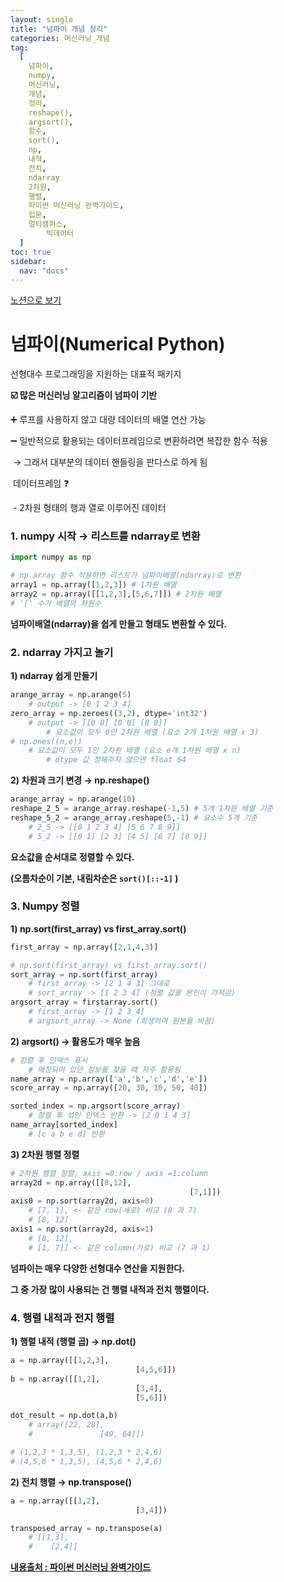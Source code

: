 ```yaml
---
layout: single
title: "넘파이 개념 정리"
categories: 머신러닝_개념
tag:
  [
    넘파이,
    numpy,
    머신러닝,
    개념,
    정리,
    reshape(),
    argsort(),
    함수,
    sort(),
    np,
    내적,
    전치,
    ndarray
    2차원,
    행렬,
    파이썬 머신러닝 완벽가이드,
    입문,
    멀티캠퍼스,
		빅데이터
  ]
toc: true
sidebar:
  nav: "docs"
---
```


[노션으로 보기](https://www.notion.so/Numerical-Python-25d9c94e5f8c49ddb52c2499a39a5ccb)

# 넘파이(Numerical Python)

선형대수 프로그래밍을 지원하는 대표적 패키지

**☑️ 많은 머신러닝 알고리즘이 넘파이 기반**

➕ 루프를 사용하지 않고 대량 데이터의 배열 연산 가능

➖ 일반적으로 활용되는 데이터프레임으로 변환하려면 복잡한 함수 적용

​	→  그래서 대부분의 데이터 핸들링을 판다스로 하게 됨

​		 데이터프레임 ❓

​				- 2차원 형태의 행과 열로 이루어진 데이터



### 1. numpy 시작 → 리스트를 ndarray로 변환

```python
import numpy as np

# np.array 함수 적용하면 리스트가 넘파이배열(ndarray)로 변환
array1 = np.array([1,2,3]) # 1차원 배열
array2 = np.array([[1,2,3],[5,6,7]]) # 2차원 배열
# '[' 수가 배열의 차원수
```



**넘파이배열(ndarray)을 쉽게 만들고 형태도 변환할 수 있다.**

### 2. ndarray 가지고 놀기

**1) ndarray 쉽게 만들기**

```python
arange_array = np.arange(5)
	# output -> [0 1 2 3 4]
zero_array = np.zeroes((3,2), dtype='int32')
	# output -> [[0 0] [0 0] [0 0]]
		# 요소값이 모두 0인 2차원 배열 (요소 2개 1차원 배열 x 3)
# np.ones((n,e))
	# 요소값이 모두 1인 2차원 배열 (요소 e개 1차원 배열 x n)
		# dtype 값 정해주지 않으면 float 64
```



**2) 차원과 크기 변경 → np.reshape()**

```python
arange_array = np.arange(10)
reshape_2_5 = arange_array.reshape(-1,5) # 5개 1차원 배열 기준
reshape_5_2 = arange_array.reshape(5,-1) # 요소수 5개 기준
	# 2_5 -> [[0 1 2 3 4] [5 6 7 8 9]]
	# 5_2 -> [[0 1] [2 3] [4 5] [6 7] [8 9]]
```



**요소값을 순서대로 정렬할 수 있다.**

**(오름차순이 기본, 내림차순은 `sort()[::-1]` )**



### 3. Numpy 정렬

**1) np.sort(first_array) vs first_array.sort()**

```python
first_array = np.array([2,1,4,3)]

# np.sort(first_array) vs first_array.sort()
sort_array = np.sort(first_array)
	# first_array -> [2 1 4 3] 그대로
	# sort_array -> [1 2 3 4] (정렬 값을 본인이 가져감)
argsort_array = firstarray.sort()
	# first_array -> [1 2 3 4]
	# argsort_array -> None (희생하며 원본을 바꿈)
```

**2) argsort() → 활용도가 매우 높음**

```python
# 정렬 후 인덱스 표시
	# 매칭되어 있던 정보를 찾을 때 자주 활용됨
name_array = np.array(['a','b','c','d','e'])
score_array = np.array([20, 30, 10, 50, 40])

sorted_index = np.argsort(score_array)
	# 정렬 후 섞인 인덱스 반환 -> [2 0 1 4 3]
name_array[sorted_index]
	# [c a b e d] 반환
```

**3) 2차원 행렬 정렬**

```python
# 2차원 행렬 정렬, axis =0:row / axis =1:column
array2d = np.array([[8,12],
										[7,1]])
axis0 = np.sort(array2d, axis=0)
	# [7, 1], <- 같은 row(세로) 비교 (8 과 7)
	# [8, 12]
axis1 = np.sort(array2d, axis=1)
	# [8, 12],
	# [1, 7]] <- 같은 column(가로) 비교 (7 과 1)
```



**넘파이는 매우 다양한 선형대수 연산을 지원한다.**

**그 중 가장 많이 사용되는 건 행렬 내적과 전치 행렬이다.**

### 4. **행렬 내적과 전지 행렬**

**1) 행렬 내적 (행렬 곱) → np.dot()**

```python
a = np.array([[1,2,3],
							[4,5,6]])
b = np.array([[1,2],
							[3,4],
							[5,6]])

dot_result = np.dot(a,b)
	# array([22, 28],
	#				[49, 64]])

# (1,2,3 * 1,3,5), (1,2,3 * 2,4,6)
# (4,5,6 * 1,3,5), (4,5,6 * 2,4,6)
```

**2) 전치 행렬 → np.transpose()**

```python
a = np.array([[1,2],
							[3,4]])

transposed_array = np.transpose(a)
	# [[1,3],
	#	 [2,4]]
```


**[내용출처 : 파이썬 머신러닝 완벽가이드](https://book.naver.com/bookdb/book_detail.nhn?bid=16238302)**
